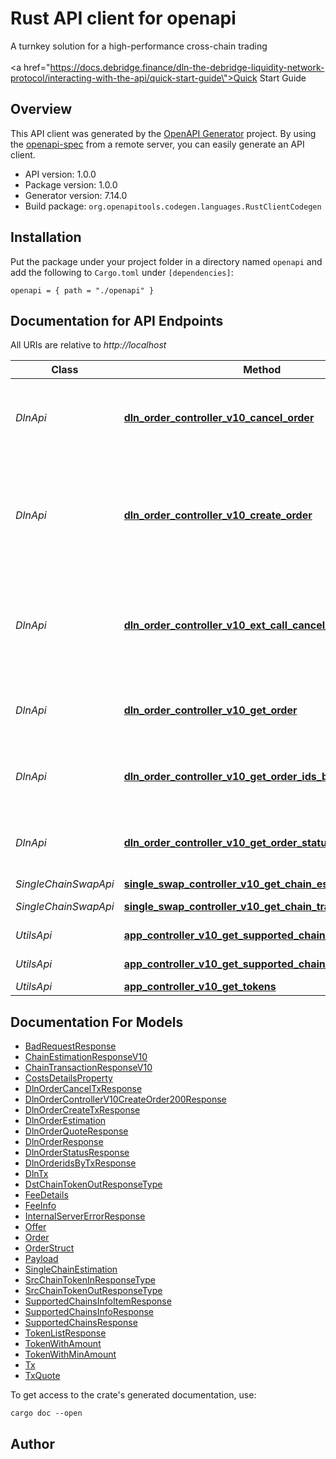 # Rust API client for openapi

A turnkey solution for a high-performance cross-chain trading<br><br><a href=\"https://docs.debridge.finance/dln-the-debridge-liquidity-network-protocol/interacting-with-the-api/quick-start-guide\">Quick Start Guide</a>

## Overview

This API client was generated by the [OpenAPI Generator](https://openapi-generator.tech) project. By using the [openapi-spec](https://openapis.org) from a remote server, you can easily generate an API client.

- API version: 1.0.0
- Package version: 1.0.0
- Generator version: 7.14.0
- Build package: `org.openapitools.codegen.languages.RustClientCodegen`

## Installation

Put the package under your project folder in a directory named `openapi` and add the following to `Cargo.toml` under `[dependencies]`:

```
openapi = { path = "./openapi" }
```

## Documentation for API Endpoints

All URIs are relative to _http://localhost_

| Class                | Method                                                                                                                              | HTTP request                                   | Description                                                                        |
| -------------------- | ----------------------------------------------------------------------------------------------------------------------------------- | ---------------------------------------------- | ---------------------------------------------------------------------------------- |
| _DlnApi_             | [**dln_order_controller_v10_cancel_order**](docs/DlnApi.md#dln_order_controller_v10_cancel_order)                                   | **GET** /v1.0/dln/order/{id}/cancel-tx         | Generates a transaction that cancels the given order                               |
| _DlnApi_             | [**dln_order_controller_v10_create_order**](docs/DlnApi.md#dln_order_controller_v10_create_order)                                   | **GET** /v1.0/dln/order/create-tx              | This endpoint returns the data for a transaction to place a cross-chain DLN order. |
| _DlnApi_             | [**dln_order_controller_v10_ext_call_cancel_order**](docs/DlnApi.md#dln_order_controller_v10_ext_call_cancel_order)                 | **GET** /v1.0/dln/order/{id}/extcall-cancel-tx | Generates a transaction that cancels external call in the given order              |
| _DlnApi_             | [**dln_order_controller_v10_get_order**](docs/DlnApi.md#dln_order_controller_v10_get_order)                                         | **GET** /v1.0/dln/order/{id}                   | This endpoint returns the data of order.                                           |
| _DlnApi_             | [**dln_order_controller_v10_get_order_ids_by_tx**](docs/DlnApi.md#dln_order_controller_v10_get_order_ids_by_tx)                     | **GET** /v1.0/dln/tx/{hash}/order-ids          | This endpoint returns the status of order.                                         |
| _DlnApi_             | [**dln_order_controller_v10_get_order_status**](docs/DlnApi.md#dln_order_controller_v10_get_order_status)                           | **GET** /v1.0/dln/order/{id}/status            | This endpoint returns the status of order.                                         |
| _SingleChainSwapApi_ | [**single_swap_controller_v10_get_chain_estimation**](docs/SingleChainSwapApi.md#single_swap_controller_v10_get_chain_estimation)   | **GET** /v1.0/chain/estimation                 |
| _SingleChainSwapApi_ | [**single_swap_controller_v10_get_chain_transaction**](docs/SingleChainSwapApi.md#single_swap_controller_v10_get_chain_transaction) | **GET** /v1.0/chain/transaction                |
| _UtilsApi_           | [**app_controller_v10_get_supported_chain_info_response**](docs/UtilsApi.md#app_controller_v10_get_supported_chain_info_response)   | **GET** /v1.0/supported-chains-info            |
| _UtilsApi_           | [**app_controller_v10_get_supported_chain_response**](docs/UtilsApi.md#app_controller_v10_get_supported_chain_response)             | **GET** /v1.0/supported-chains                 |
| _UtilsApi_           | [**app_controller_v10_get_tokens**](docs/UtilsApi.md#app_controller_v10_get_tokens)                                                 | **GET** /v1.0/token-list                       |

## Documentation For Models

- [BadRequestResponse](docs/BadRequestResponse.md)
- [ChainEstimationResponseV10](docs/ChainEstimationResponseV10.md)
- [ChainTransactionResponseV10](docs/ChainTransactionResponseV10.md)
- [CostsDetailsProperty](docs/CostsDetailsProperty.md)
- [DlnOrderCancelTxResponse](docs/DlnOrderCancelTxResponse.md)
- [DlnOrderControllerV10CreateOrder200Response](docs/DlnOrderControllerV10CreateOrder200Response.md)
- [DlnOrderCreateTxResponse](docs/DlnOrderCreateTxResponse.md)
- [DlnOrderEstimation](docs/DlnOrderEstimation.md)
- [DlnOrderQuoteResponse](docs/DlnOrderQuoteResponse.md)
- [DlnOrderResponse](docs/DlnOrderResponse.md)
- [DlnOrderStatusResponse](docs/DlnOrderStatusResponse.md)
- [DlnOrderidsByTxResponse](docs/DlnOrderidsByTxResponse.md)
- [DlnTx](docs/DlnTx.md)
- [DstChainTokenOutResponseType](docs/DstChainTokenOutResponseType.md)
- [FeeDetails](docs/FeeDetails.md)
- [FeeInfo](docs/FeeInfo.md)
- [InternalServerErrorResponse](docs/InternalServerErrorResponse.md)
- [Offer](docs/Offer.md)
- [Order](docs/Order.md)
- [OrderStruct](docs/OrderStruct.md)
- [Payload](docs/Payload.md)
- [SingleChainEstimation](docs/SingleChainEstimation.md)
- [SrcChainTokenInResponseType](docs/SrcChainTokenInResponseType.md)
- [SrcChainTokenOutResponseType](docs/SrcChainTokenOutResponseType.md)
- [SupportedChainsInfoItemResponse](docs/SupportedChainsInfoItemResponse.md)
- [SupportedChainsInfoResponse](docs/SupportedChainsInfoResponse.md)
- [SupportedChainsResponse](docs/SupportedChainsResponse.md)
- [TokenListResponse](docs/TokenListResponse.md)
- [TokenWithAmount](docs/TokenWithAmount.md)
- [TokenWithMinAmount](docs/TokenWithMinAmount.md)
- [Tx](docs/Tx.md)
- [TxQuote](docs/TxQuote.md)

To get access to the crate's generated documentation, use:

```
cargo doc --open
```

## Author
